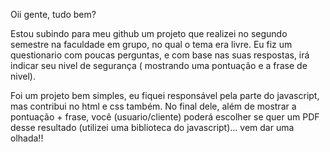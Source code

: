 Oii gente, tudo bem?

Estou subindo para meu github um projeto que realizei no segundo semestre na faculdade em grupo, no qual o tema era livre. Eu fiz um questionario com poucas perguntas, e com base nas suas respostas, irá indicar seu nivel de segurança ( mostrando uma pontuação e a frase de nivel).

Foi um projeto bem simples,  eu fiquei responsável pela parte do javascript, mas contribui no html e css também. No final dele, além de mostrar a pontuação + frase, você (usuario/cliente) poderá escolher se quer um PDF desse resultado (utilizei uma biblioteca do javascript)... vem dar uma olhada!!

